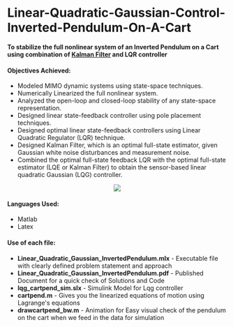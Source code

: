 # Linear-Quadratic-Gaussian-Control-Inverted-Pendulum-On-A-Cart

**To stabilize the full nonlinear system of an Inverted Pendulum on a Cart using combination of [Kalman Filter](https://en.wikipedia.org/wiki/Kalman_filter) and LQR controller** 

#### Objectives Achieved: 

- Modeled MIMO dynamic systems using state-space techniques.
- Numerically Linearized the full nonlinear system.
- Analyzed the open-loop and closed-loop stability of any state-space representation.
- Designed linear state-feedback controller using pole placement techniques.
- Designed optimal linear state-feedback controllers using Linear Quadratic Regulator (LQR) technique.
- Designed Kalman Filter, which is an optimal full-state estimator, given Gaussian white noise disturbances and measurement noise.
- Combined the optimal full-state feedback LQR with the optimal full-state estimator (LQE or Kalman Filter) to obtain the sensor-based linear quadratic Gaussian (LQG) controller.

<p align="center"><img src="auv_animate.gif">  </p>



#### Languages Used:
- Matlab
- Latex 

#### Use of each file:
- **Linear_Quadratic_Gaussian_InvertedPendulum.mlx** - Executable file with clearly defined problem statement and approach
- **Linear_Quadratic_Gaussian_InvertedPendulum.pdf** - Published Document for a quick check of Solutions and Code
- **lqg_cartpend_sim.slx** - Simulink Model for Lqg controller
- **cartpend.m** - Gives you the linearized equations of motion using Lagrange's equations
- **drawcartpend_bw.m** - Animation for Easy visual check of the pendulum on the cart when we feed in the data for simulation
